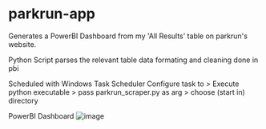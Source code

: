 # parkrun-app
Generates a PowerBI Dashboard from my 'All Results' table on parkrun's website.

Python Script parses the relevant table
data formating and cleaning done in pbi

Scheduled with Windows Task Scheduler
Configure task to > Execute python executable > pass parkrun_scraper.py as arg > choose (start in) directory

PowerBI Dashboard
![image](https://github.com/user-attachments/assets/6db24370-5e55-498d-9c51-598c55ede4bc)

